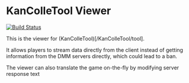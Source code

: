 KanColleTool Viewer
===================

[![Build Status](https://travis-ci.org/KanColleTool/kct-viewer.png?branch=master)](https://travis-ci.org/KanColleTool/kct-viewer)

This is the viewer for (KanColleTool)[/KanColleTool/tool].

It allows players to stream data directly from the client instead of getting information from the DMM servers directly, which could lead to a ban.

The viewer can also translate the game on-the-fly by modifying server response text
